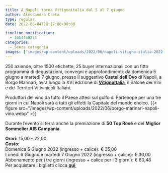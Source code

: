 ```yaml
---
title: A Napoli torna Vitignoitalia dal 5 al 7 giugno
author: Alessandro Creta
type: regular
date: 2022-06-04T18:17:00+00:00

timeline_notification:
  - 1654460274
categories:
  - Senza categoria
images: ["images/wp-content/uploads/2022/06/napoli-vitigno-italia-2022.webp"]
---
```

250 aziende, oltre 1500 etichette, 25 buyer internazionali con un fitto programma di degustazioni, convegni e approfondimenti: da domenica 5 giugno a martedì 7 giugno, presso il suggestivo&nbsp;**Castel dell’Ovo**&nbsp;di Napoli, a Borgo Marinari, avrà luogo la XVI edizione di&nbsp;<a rel="noreferrer noopener" href="https://www.vitignoitalia.it/" target="_blank"><strong>VitignoItalia</strong></a>, il Salone dei Vini e dei Territori Vitivinicoli Italiani. 

Produttori del vino da tutto il Paese attesi sul golfo di Partenope per una tre giorni in cui Napoli sarà a tutti gli effetti la Capitale del mondo enoico. 
{{< figure src="/images/wp-content/uploads/2022/06/borgo-marinari-napoli-vino.webp" >}}
 

Durante l&#8217;evento si terrà anche la premiazione di **50 Top Rosé** e del **Miglior Sommelier AIS Campania**.

**Orari:** 15,00 – 22,00  
**Costo:**  
Domenica 5 Giugno 2022 (ingresso + calice): € 35,00  
Lunedì 6 Giugno e martedì 7 Giugno 2022 (ingresso + calice): € 30,00  
Abbonamento per i tre giorni (ingresso + calice per i 3 giorni): € 60,48  
Per acquistare i biglietti clicca <a rel="noreferrer noopener" href="https://www.azzurroservice.net/biglietti/vitignoitalia-2022/#.YpXYWWhBy3B" target="_blank"><strong>qui </strong></a>